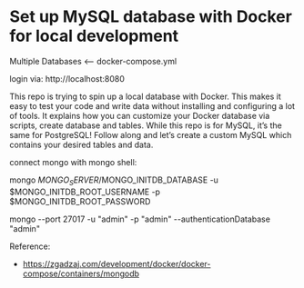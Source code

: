 # Set up MySQL database with Docker for local development
Multiple Databases <-- docker-compose.yml

login via: http://localhost:8080


This repo is trying to spin up a local database with Docker. This makes it easy to test your code and write data without installing and configuring a lot of tools. It explains how you can customize your Docker database via scripts, create database and tables. While this repo is for MySQL, it’s the same for PostgreSQL!
Follow along and let’s create a custom MySQL which contains your desired tables and data.


connect mongo with mongo shell:

mongo $MONGO_SERVER/$MONGO_INITDB_DATABASE -u $MONGO_INITDB_ROOT_USERNAME -p $MONGO_INITDB_ROOT_PASSWORD

mongo --port 27017 -u "admin" -p "admin" --authenticationDatabase "admin"


Reference:

- https://zgadzaj.com/development/docker/docker-compose/containers/mongodb
